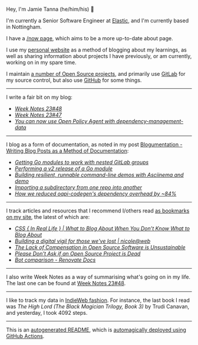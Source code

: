 Hey, I'm Jamie
Tanna (he/him/his) 👋

I'm currently a Senior Software Engineer at [Elastic](https://elastic.co/), and I'm currently based in Nottingham.

I have a [/now page](https://www.jvt.me/now/?utm_campaign=github-jamietanna), which aims to be a more up-to-date about page.

I use my [personal website](https://www.jvt.me/?utm_campaign=github-jamietanna) as a method of blogging about my learnings, as well as sharing information about projects I have previously, or am currently, working on in my spare time.

I maintain [a number of Open Source projects](https://www.jvt.me/open-source/?utm_campaign=github-jamietanna), and primarily use [GitLab](https://gitlab.com/jamietanna) for my source control, but also use [GitHub](https://github.com/jamietanna) for some things.

---

I write a fair bit on my blog:


- [_Week Notes 23#48_](https://www.jvt.me/week-notes/2023/48/?utm_campaign=github-jamietanna)
- [_Week Notes 23#47_](https://www.jvt.me/week-notes/2023/47/?utm_campaign=github-jamietanna)
- [_You can now use Open Policy Agent with dependency-management-data_](https://www.jvt.me/posts/2023/11/24/dmd-opa/?utm_campaign=github-jamietanna)

---

I blog as a form of documentation, as noted in my post [Blogumentation - Writing Blog Posts as a Method of Documentation](https://www.jvt.me/posts/2017/06/25/blogumentation/?utm_campaign=github-jamietanna):


- [_Getting Go modules to work with nested GitLab groups_](https://www.jvt.me/posts/2023/10/28/private-gitlab-subgroup-go/?utm_campaign=github-jamietanna)
- [_Performing a v2 release of a Go module_](https://www.jvt.me/posts/2023/10/28/go-module-v2/?utm_campaign=github-jamietanna)
- [_Building resilient, runnable command-line demos with Asciinema and demo_](https://www.jvt.me/posts/2023/10/23/asciinema-executable-demos/?utm_campaign=github-jamietanna)
- [_Importing a subdirectory from one repo into another_](https://www.jvt.me/posts/2023/10/23/import-subtree-git-repo/?utm_campaign=github-jamietanna)
- [_How we reduced oapi-codegen's dependency overhead by ~84%_](https://www.jvt.me/posts/2023/10/23/oapi-codegen-v2-decrease/?utm_campaign=github-jamietanna)

---

I track articles and resources that I recommend I/others read [as bookmarks on my site](https://www.jvt.me/kind/bookmarks/?utm_campaign=github-jamietanna), the latest of which are:


- [_CSS { In Real Life } | What to Blog About When You Don’t Know What to Blog About_](https://css-irl.info/what-to-blog-about-when-you-dont-know-what-to-blog-about/?utm_campaign=github-jamietanna)
- [_Building a digital vigil for those we've lost | nicole@web_](https://ntietz.com/blog/digital-vigil-for-tdor/?utm_campaign=github-jamietanna)
- [_The Lack of Compensation in Open Source Software is Unsustainable_](https://trstringer.com/oss-compensation-broken/?utm_campaign=github-jamietanna)
- [_Please Don't Ask if an Open Source Project is Dead_](https://minimaxir.com/2023/11/open-source-dead-github/?utm_campaign=github-jamietanna)
- [_Bot comparison - Renovate Docs_](https://docs.renovatebot.com/bot-comparison/?utm_campaign=github-jamietanna)

---

I also write Week Notes as a way of summarising what's going on in my life. The last one can be found at [Week Notes 23#48](https://www.jvt.me/week-notes/2023/48/?utm_campaign=github-jamietanna).

---

I like to track my data in [IndieWeb fashion](https://indieweb.org/why). For instance, the last book I read was _The High Lord (The Black Magician Trilogy, Book 3)_ by Trudi Canavan, and yesterday, I took 4092 steps.

---
This is an [autogenerated README](https://www.jvt.me/posts/2022/01/12/autogenerated-profile-readme/?utm_campaign=github-jamietanna), which is [automagically deployed using GitHub Actions](https://github.com/jamietanna/jamietanna/blob/main/.github/workflows/rebuild.yml).
